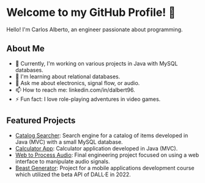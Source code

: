 # Welcome to my GitHub Profile! 👋

Hello! I'm Carlos Alberto, an engineer passionate about programming.

## About Me

- 🔭 Currently, I'm working on various projects in Java with MySQL databases.
- 🌱 I'm learning about relational databases.
- 💬 Ask me about electronics, signal flow, or audio.
- 📫 How to reach me: linkedin.com/in/dalbert96.
- ⚡ Fun fact: I love role-playing adventures in video games.

## Featured Projects

- [Catalog Searcher](https://github.com/dalbert9615/CatalogSearcherMVCjava): Search engine for a catalog of items developed in Java (MVC) with a small MySQL database.
- [Calculator App](https://github.com/dalbert9615/CalculatorAppJavaMVC): Calculator application developed in Java (MVC).
- [Web to Process Audio](https://github.com/dalbert9615/WebInterfaceToCompressAudio): Final engineering project focused on using a web interface to manipulate audio signals.
- [Beast Generator](https://github.com/dalbert9615/BeastGenerator): Project for a mobile applications development course which utilized the beta API of DALL·E in 2022.
